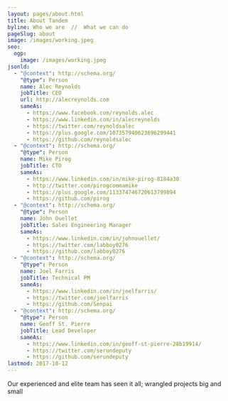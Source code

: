 ```yaml
---
layout: pages/about.html
title: About Tandem
byline: Who we are  //  What we can do
pageSlug: about
image: /images/working.jpeg
seo:
  ogp:
    image: /images/working.jpeg
jsonld:
  - "@context": http://schema.org/
    "@type": Person
    name: Alec Reynolds
    jobTitle: CEO
    url: http://alecreynolds.com
    sameAs:
      - https://www.facebook.com/reynolds.alec
      - https://www.linkedin.com/in/alecreynolds
      - https://twitter.com/reynoldsalec
      - https://plus.google.com/107357940623696299441
      - https://github.com/reynoldsalec
  - "@context": http://schema.org/
    "@type": Person
    name: Mike Pirog
    jobTitle: CTO
    sameAs:
      - https://www.linkedin.com/in/mike-pirog-8184a38
      - http://twitter.com/pirogcommamike
      - https://plus.google.com/113374746720613799894
      - https://github.com/pirog
  - "@context": http://schema.org/
    "@type": Person
    name: John Ouellet
    jobTitle: Sales Engineering Manager
    sameAs:
      - https://www.linkedin.com/in/johnouellet/
      - https://twitter.com/labboy0276
      - https://github.com/labboy0276
  - "@context": http://schema.org/
    "@type": Person
    name: Joel Farris
    jobTitle: Technical PM
    sameAs:
      - https://www.linkedin.com/in/joelfarris/
      - https://twitter.com/joelfarris
      - https://github.com/Senpai
  - "@context": http://schema.org/
    "@type": Person
    name: Geoff St. Pierre
    jobTitle: Lead Developer
    sameAs:
      - https://www.linkedin.com/in/geoff-st-pierre-28b19914/
      - https://twitter.com/serundeputy
      - https://github.com/serundeputy
lastmod: 2017-10-12
---
```

Our experienced and elite team has seen it all; wrangled projects big and small
